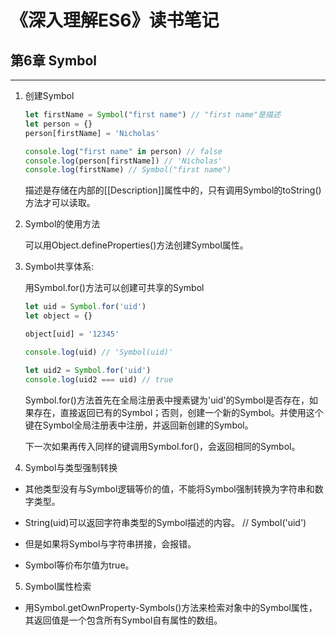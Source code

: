 # 《深入理解ES6》读书笔记 #


## 第6章  Symbol ##
----------
1. 创建Symbol
    ```javascript
    let firstName = Symbol("first name") // "first name"是描述
    let person = {}
    person[firstName] = 'Nicholas'

    console.log("first name" in person) // false
    console.log(person[firstName]) // 'Nicholas'
    console.log(firstName) // Symbol("first name")
    ```

    描述是存储在内部的[[Description]]属性中的，只有调用Symbol的toString()方法才可以读取。

2. Symbol的使用方法
    
      可以用Object.defineProperties()方法创建Symbol属性。

3. Symbol共享体系:

    用Symbol.for()方法可以创建可共享的Symbol
    ```javascript
    let uid = Symbol.for('uid')
    let object = {}

    object[uid] = '12345'

    console.log(uid) // 'Symbol(uid)'

    let uid2 = Symbol.for('uid')
    console.log(uid2 === uid) // true
    ```
  
    Symbol.for()方法首先在全局注册表中搜素键为'uid'的Symbol是否存在，如果存在，直接返回已有的Symbol；否则，创建一个新的Symbol。并使用这个键在Symbol全局注册表中注册，并返回新创建的Symbol。

    下一次如果再传入同样的键调用Symbol.for()，会返回相同的Symbol。

4. Symbol与类型强制转换

  - 其他类型没有与Symbol逻辑等价的值，不能将Symbol强制转换为字符串和数字类型。
  
  - String(uid)可以返回字符串类型的Symbol描述的内容。 // Symbol('uid')

  - 但是如果将Symbol与字符串拼接，会报错。

  - Symbol等价布尔值为true。

5. Symbol属性检索

  - 用Symbol.getOwnProperty-Symbols()方法来检索对象中的Symbol属性，其返回值是一个包含所有Symbol自有属性的数组。
